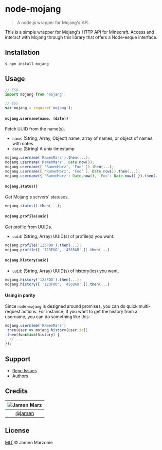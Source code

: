node-mojang
===========
> A node.js wrapper for Mojang's API.

This is a simple wrapper for Mojang's HTTP API for Minecraft.  Access and interact with Mojang through this library that offers a Node-esque interface.

## Installation
```shell
$ npm install mojang
```

## Usage
```javascript
// ES6
import mojang from 'mojang';

// ES5
var mojang = require('mojang');
```

#### `mojang.username(name, [date])`
Fetch UUID from the name(s).
 - `name`: (String, Array, Object) name, array of names, or object of names with dates.
 - `date`: (String) A unix timestamp

```javascript
mojang.username('RamenMarz').then(...);
mojang.username('RamenMarz', Date.now());
mojang.username([ 'RamenMarz', 'Foo' ]).then(...);
mojang.username([ 'RamenMarz', 'Foo' ], Date.now()).then(...);
mojang.username({ 'RamenMarz': Date.now(), 'Foo': Date.now() }).then(...);
```

#### `mojang.status()`
Get Mojang's servers' statuses.

```javascript
mojang.status().then(...);
```

#### `mojang.profile(uuid)`
Get profile from UUIDs.
 - `uuid`: (String, Array) UUID(s) of profile(s) you want.

```javascript
mojang.profile('123FOO').then(...);
mojang.profile([ '123FOO', '456BAR' ]).then(...)
```

#### `mojang.history(uuid)`
 - `uuid`: (String, Array) UUID(s) of history(ies) you want.

```javascript
mojang.history('123FOO').then(...);
mojang.history([ '123FOO', '456BAR' ]).then(...)
```

#### Using in parity
Since `node-mojang` is designed around promises, you can do quick multi-request actions.  For instance, if you want to get the history from a username, you can do something like this:
```javascript
mojang.username('RamenMarz')
.then(user => mojang.history(user.id))
.then(function(history) {
  // ...
});
```

## Support
 - [Repo Issues](https://github.com/jamen/node-mojang/issues)
 - [Authors](#Credits)

## Credits

|![Jamen Marz][jamen-image]|
|:--------:|
| [@jamen] |

## License
[MIT][license] &copy; Jamen Marzonie

<!-- All links must be "tagged" -->
 [example-badge]: https://img.shields.io/badge/example-badge-green.svg
 [foobar-badge]: https://img.shields.io/badge/foobar-baz-green.svg

 [@jamen]: https://github.com/jamen
 [jamen-image]: https://avatars2.githubusercontent.com/u/6251703?v=3&s=125

 [license]: LICENSE
